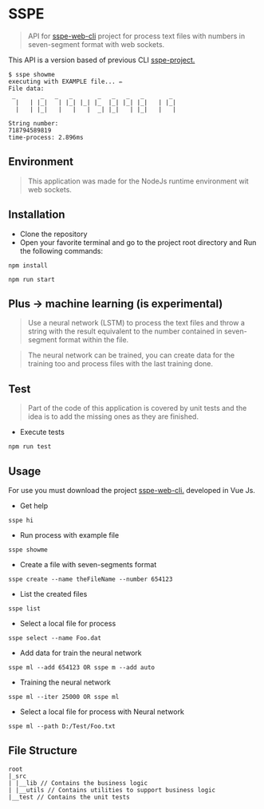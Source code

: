 # SSPE

> API for <a href="https://github.com/harvic3/sspe-web-cli">sspe-web-cli</a> project for process text files with numbers in seven-segment format with web sockets. 

This API is a version based of previous CLI <a href="https://github.com/harvic3/sspe-project" >sspe-project.</a>

```console
$ sspe showme
executing with EXAMPLE file... ✏️
File data:
 _       _   _   _       _   _   _   _       _
  |   | |_|   | |_| |_| |_  |_| |_| |_|   | |_|
  |   | |_|   |   |   |  _| |_|   | |_|   |   |

String number:
718794589819
time-process: 2.896ms
```

## Environment

> This application was made for the NodeJs runtime environment wit web sockets.

## Installation

- Clone the repository
- Open your favorite terminal and go to the project root directory and Run the following commands:

```console
npm install
```

```console
npm run start
```

## Plus -> machine learning (is experimental)

> Use a neural network (LSTM) to process the text files and throw a string with the result equivalent to the number contained in seven-segment format within the file.

> The neural network can be trained, you can create data for the training too and process files with the last training done.

## Test

> Part of the code of this application is covered by unit tests and the idea is to add the missing ones as they are finished.

- Execute tests

```console
npm run test
```

## Usage

For use you must download the project <a href="https://github.com/harvic3/sspe-web-cli">sspe-web-cli.</a> developed in Vue Js.

- Get help

```console
sspe hi
```

- Run process with example file

```console
sspe showme
```

- Create a file with seven-segments format

```console
sspe create --name theFileName --number 654123
```

- List the created files

```console
sspe list
```

- Select a local file for process

```console
sspe select --name Foo.dat
```

- Add data for train the neural network

```console
sspe ml --add 654123 OR sspe m --add auto
```

- Training the neural network

```console
sspe ml --iter 25000 OR sspe ml
```

- Select a local file for process with Neural network

```console
sspe ml --path D:/Test/Foo.txt
```

## File Structure

```
root
|_src
| |__lib // Contains the business logic
| |__utils // Contains utilities to support business logic
|__test // Contains the unit tests
```

